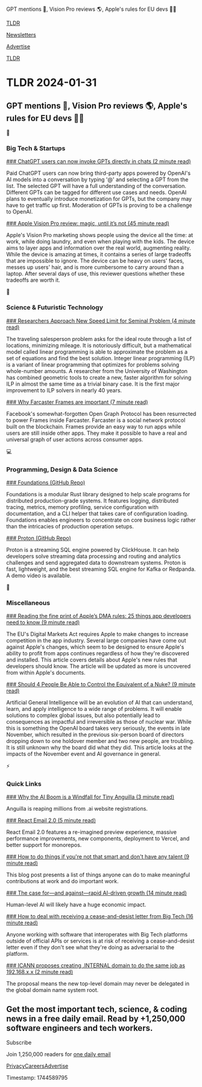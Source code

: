 GPT mentions 🤖, Vision Pro reviews 🌎, Apple's rules for EU devs 👨‍💻

[TLDR](/)

[Newsletters](/newsletters)

[Advertise](https://advertise.tldr.tech/)

[TLDR](/)

# TLDR 2024-01-31

## GPT mentions 🤖, Vision Pro reviews 🌎, Apple's rules for EU devs 👨‍💻

📱

### Big Tech & Startups

[### ChatGPT users can now invoke GPTs directly in chats (2 minute read)](https://techcrunch.com/2024/01/30/chatgpt-users-can-now-invoke-gpts-directly-in-chats/?utm_source=tldrnewsletter)

Paid ChatGPT users can now bring third-party apps powered by OpenAI's AI models into a conversation by typing '@' and selecting a GPT from the list. The selected GPT will have a full understanding of the conversation. Different GPTs can be tagged for different use cases and needs. OpenAI plans to eventually introduce monetization for GPTs, but the company may have to get traffic up first. Moderation of GPTs is proving to be a challenge to OpenAI.

[### Apple Vision Pro review: magic, until it’s not (45 minute read)](https://www.theverge.com/24054862/apple-vision-pro-review-vr-ar-headset-features-price?utm_source=tldrnewsletter)

Apple's Vision Pro marketing shows people using the device all the time: at work, while doing laundry, and even when playing with the kids. The device aims to layer apps and information over the real world, augmenting reality. While the device is amazing at times, it contains a series of large tradeoffs that are impossible to ignore. The device can be heavy on users' faces, messes up users' hair, and is more cumbersome to carry around than a laptop. After several days of use, this reviewer questions whether these tradeoffs are worth it.

🚀

### Science & Futuristic Technology

[### Researchers Approach New Speed Limit for Seminal Problem (4 minute read)](https://www.quantamagazine.org/researchers-approach-new-speed-limit-for-seminal-problem-20240129/?utm_source=tldrnewsletter)

The traveling salesperson problem asks for the ideal route through a list of locations, minimizing mileage. It is notoriously difficult, but a mathematical model called linear programming is able to approximate the problem as a set of equations and find the best solution. Integer linear programming (ILP) is a variant of linear programming that optimizes for problems solving whole-number amounts. A researcher from the University of Washington has combined geometric tools to create a new, faster algorithm for solving ILP in almost the same time as a trivial binary case. It is the first major improvement to ILP solvers in nearly 40 years.

[### Why Farcaster Frames are important (7 minute read)](https://blog.spindl.xyz/p/why-farcaster-frames-are-important?utm_source=tldrnewsletter)

Facebook's somewhat-forgotten Open Graph Protocol has been resurrected to power Frames inside Farcaster. Farcaster is a social network protocol built on the blockchain. Frames provide an easy way to run apps while users are still inside other apps. They make it possible to have a real and universal graph of user actions across consumer apps.

💻

### Programming, Design & Data Science

[### Foundations (GitHub Repo)](https://github.com/cloudflare/foundations?utm_source=tldrnewsletter)

Foundations is a modular Rust library designed to help scale programs for distributed production-grade systems. It features logging, distributed tracing, metrics, memory profiling, service configuration with documentation, and a CLI helper that takes care of configuration loading. Foundations enables engineers to concentrate on core business logic rather than the intricacies of production operation setups.

[### Proton (GitHub Repo)](https://github.com/timeplus-io/proton?utm_source=tldrnewsletter)

Proton is a streaming SQL engine powered by ClickHouse. It can help developers solve streaming data processing and routing and analytics challenges and send aggregated data to downstream systems. Proton is fast, lightweight, and the best streaming SQL engine for Kafka or Redpanda. A demo video is available.

🎁

### Miscellaneous

[### Reading the fine print of Apple’s DMA rules: 25 things app developers need to know (9 minute read)](https://techcrunch.com/2024/01/30/reading-the-fine-print-of-apples-dma-rules-25-things-app-developers-need-to-know/?utm_source=tldrnewsletter)

The EU's Digital Markets Act requires Apple to make changes to increase competition in the app industry. Several large companies have come out against Apple's changes, which seem to be designed to ensure Apple's ability to profit from apps continues regardless of how they're discovered and installed. This article covers details about Apple's new rules that developers should know. The article will be updated as more is uncovered from within Apple's documents.

[### Should 4 People Be Able to Control the Equivalent of a Nuke? (9 minute read)](https://www.politico.com/news/magazine/2024/01/30/will-hurd-ai-regulation-00136941?utm_source=tldrnewsletter)

Artificial General Intelligence will be an evolution of AI that can understand, learn, and apply intelligence to a wide range of problems. It will enable solutions to complex global issues, but also potentially lead to consequences as impactful and irreversible as those of nuclear war. While this is something the OpenAI board takes very seriously, the events in late November, which resulted in the previous six-person board of directors dropping down to one holdover member and two new people, are troubling. It is still unknown why the board did what they did. This article looks at the impacts of the November event and AI governance in general.

⚡

### Quick Links

[### Why the AI Boom is a Windfall for Tiny Anguilla (3 minute read)](https://spectrum.ieee.org/ai-domains?utm_source=tldrnewsletter)

Anguilla is reaping millions from .ai website registrations.

[### React Email 2.0 (5 minute read)](https://resend.com/blog/react-email-2?utm_source=tldrnewsletter)

React Email 2.0 features a re-imagined preview experience, massive performance improvements, new components, deployment to Vercel, and better support for monorepos.

[### How to do things if you're not that smart and don't have any talent (9 minute read)](https://adaobi.substack.com/p/how-to-do-things-if-youre-not-that?utm_source=tldrnewsletter)

This blog post presents a list of things anyone can do to make meaningful contributions at work and do important work.

[### The case for—and against—rapid AI-driven growth (14 minute read)](https://www.understandingai.org/p/the-case-forand-againstrapid-ai-driven?utm_source=tldrnewsletter)

Human-level AI will likely have a huge economic impact.

[### How to deal with receiving a cease-and-desist letter from Big Tech (16 minute read)](https://12challenges.substack.com/p/how-to-deal-with-receiving-a-cease?utm_source=tldrnewsletter)

Anyone working with software that interoperates with Big Tech platforms outside of official APIs or services is at risk of receiving a cease-and-desist letter even if they don't see what they're doing as adversarial to the platform.

[### ICANN proposes creating .INTERNAL domain to do the same job as 192.168.x.x (2 minute read)](https://www.theregister.com/2024/01/29/icann_internal_tld/?utm_source=tldrnewsletter)

The proposal means the new top-level domain may never be delegated in the global domain name system root.

## Get the most important tech, science, & coding news in a free daily email. Read by +1,250,000 software engineers and tech workers.

Subscribe

Join 1,250,000 readers for [one daily email](/api/latest/tech)

[Privacy](/privacy)[Careers](https://jobs.ashbyhq.com/tldr.tech)[Advertise](/tech/advertise)

Timestamp: 1744589795